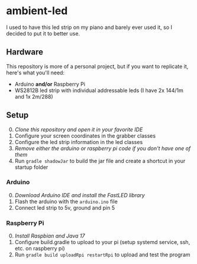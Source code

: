 # ambient-led
I used to have this led strip on my piano and barely ever used it, so I decided to put it to better use.

## Hardware
This repository is more of a personal project, but if you want to replicate it, here's what you'll need:
- Arduino **and/or** Raspberry Pi
- WS2812B led strip with individual addressable leds (I have 2x 144/1m and 1x 2m/288)

## Setup
0. *Clone this repository and open it in your favorite IDE*
1. Configure your screen coordinates in the grabber classes
2. Configure the led strip information in the led classes
3. *Remove either the arduino or raspberry pi code if you don't have one of them*
4. Run `gradle shadowJar` to build the jar file and create a shortcut in your startup folder

### Arduino
0. *Download Arduino IDE and install the FastLED library*
1. Flash the arduino with the `arduino.ino` file
2. Connect led strip to 5v, ground and pin 5
### Raspberry Pi
0. *Install Raspbian and Java 17*
1. Configure build.gradle to upload to your pi (setup systemd service, ssh, etc. on raspberry pi)
2. Run `gradle build uploadRpi restartRpi` to upload and test the program
